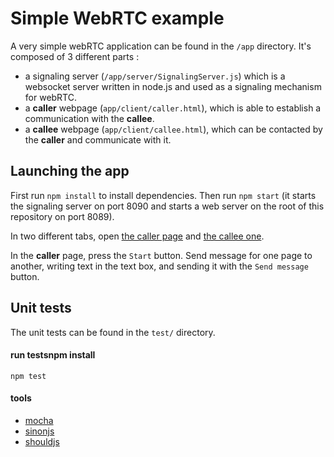 # Simple WebRTC example

A very simple webRTC application can be found in the `/app` directory. It's composed of 3 different parts :

- a signaling server (`/app/server/SignalingServer.js`) which is a websocket server written in node.js and used as a signaling mechanism for webRTC.
- a **caller** webpage (`app/client/caller.html`), which is able to establish a communication with the **callee**.
- a **callee** webpage (`app/client/callee.html`), which can be contacted by the **caller** and communicate with it.

## Launching the app

First run `npm install` to install dependencies. Then run `npm start` (it starts the signaling server on port 8090 and starts a web server on the root of this repository on port 8089).

In two different tabs, open [the caller page](http://localhost:8089/app/client/caller.html) and [the callee one](http://localhost:8089/app/client/callee.html).

In the **caller** page, press the `Start` button. Send message for one page to another, writing text in the text box, and sending it with the `Send message` button.

## Unit tests

The unit tests can be found in the `test/` directory.

#### run testsnpm install


    npm test

#### tools

- [mocha](http://mochajs.org/)
- [sinonjs](http://sinonjs.org/docs/)
- [shouldjs](shouldjs.github.io)
